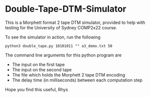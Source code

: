 # Double-Tape-DTM-Simulator

This is a Morphett format 2 tape DTM simulator, provided to help with 
testing for the University of Sydney COMP2x22 course. 

To see the simulator in action, run the following

`python3 double_tape.py 10101011 "" a3_demo.txt 50`

The command line arguments for this python program are
- The input on the first tape
- The input on the second tape
- The file which holds the Morphett 2 tape DTM encoding
- The delay time (in milliseconds) between each computation step

Hope you find this useful,
Rhys 
